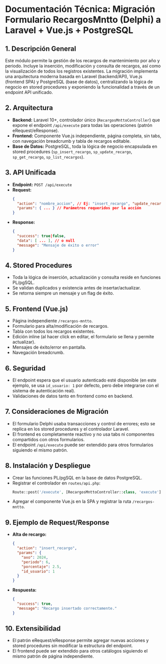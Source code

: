 # Documentación Técnica: Migración Formulario RecargosMntto (Delphi) a Laravel + Vue.js + PostgreSQL

## 1. Descripción General
Este módulo permite la gestión de los recargos de mantenimiento por año y periodo. Incluye la inserción, modificación y consulta de recargos, así como la visualización de todos los registros existentes. La migración implementa una arquitectura moderna basada en Laravel (backend/API), Vue.js (frontend SPA) y PostgreSQL (base de datos), centralizando la lógica de negocio en stored procedures y exponiendo la funcionalidad a través de un endpoint API unificado.

## 2. Arquitectura
- **Backend:** Laravel 10+, controlador único (`RecargosMnttoController`) que expone el endpoint `/api/execute` para todas las operaciones (patrón eRequest/eResponse).
- **Frontend:** Componente Vue.js independiente, página completa, sin tabs, con navegación breadcrumb y tabla de recargos editable.
- **Base de Datos:** PostgreSQL, toda la lógica de negocio encapsulada en stored procedures (`sp_insert_recargo`, `sp_update_recargo`, `sp_get_recargo`, `sp_list_recargos`).

## 3. API Unificada
- **Endpoint:** `POST /api/execute`
- **Request:**
  ```json
  {
    "action": "nombre_accion", // Ej: "insert_recargo", "update_recargo", "get_recargo", "list_recargos"
    "params": { ... } // Parámetros requeridos por la acción
  }
  ```
- **Response:**
  ```json
  {
    "success": true|false,
    "data": [ ... ], // o null
    "message": "Mensaje de éxito o error"
  }
  ```

## 4. Stored Procedures
- Toda la lógica de inserción, actualización y consulta reside en funciones PL/pgSQL.
- Se validan duplicados y existencia antes de insertar/actualizar.
- Se retorna siempre un mensaje y un flag de éxito.

## 5. Frontend (Vue.js)
- Página independiente `/recargos-mntto`.
- Formulario para alta/modificación de recargos.
- Tabla con todos los recargos existentes.
- Edición inline (al hacer click en editar, el formulario se llena y permite actualizar).
- Mensajes de éxito/error en pantalla.
- Navegación breadcrumb.

## 6. Seguridad
- El endpoint espera que el usuario autenticado esté disponible (en este ejemplo, se usa `id_usuario: 1` por defecto, pero debe integrarse con el sistema de autenticación real).
- Validaciones de datos tanto en frontend como en backend.

## 7. Consideraciones de Migración
- El formulario Delphi usaba transacciones y control de errores; esto se replica en los stored procedures y el controlador Laravel.
- El frontend es completamente reactivo y no usa tabs ni componentes compartidos con otros formularios.
- El endpoint `/api/execute` puede ser extendido para otros formularios siguiendo el mismo patrón.

## 8. Instalación y Despliegue
- Crear las funciones PL/pgSQL en la base de datos PostgreSQL.
- Registrar el controlador en `routes/api.php`:
  ```php
  Route::post('/execute', [RecargosMnttoController::class, 'execute']);
  ```
- Agregar el componente Vue.js en la SPA y registrar la ruta `/recargos-mntto`.

## 9. Ejemplo de Request/Response
- **Alta de recargo:**
  ```json
  {
    "action": "insert_recargo",
    "params": {
      "axo": 2024,
      "periodo": 6,
      "porcentaje": 2.5,
      "id_usuario": 1
    }
  }
  ```
- **Respuesta:**
  ```json
  {
    "success": true,
    "message": "Recargo insertado correctamente."
  }
  ```

## 10. Extensibilidad
- El patrón eRequest/eResponse permite agregar nuevas acciones y stored procedures sin modificar la estructura del endpoint.
- El frontend puede ser extendido para otros catálogos siguiendo el mismo patrón de página independiente.
